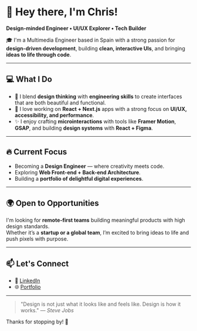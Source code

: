 # 👋 Hey there, I'm Chris!  
**Design-minded Engineer • UI/UX Explorer • Tech Builder**

🎓 I'm a Multimedia Engineer based in Spain with a strong passion for **design-driven development**, building **clean, interactive UIs**, and bringing **ideas to life through code**.

---

## 💻 What I Do
- 🧠 I blend **design thinking** with **engineering skills** to create interfaces that are both beautiful and functional.  
- 🚀 I love working on **React + Next.js** apps with a strong focus on **UI/UX, accessibility, and performance**.  
- ✨ I enjoy crafting **microinteractions** with tools like **Framer Motion**, **GSAP**, and building **design systems** with **React + Figma**.

---

## 🔥 Current Focus
- Becoming a **Design Engineer** — where creativity meets code.  
- Exploring **Web Front-end + Back-end Architecture**.  
- Building a **portfolio of delightful digital experiences**.

---

## 🌍 Open to Opportunities
I'm looking for **remote-first teams** building meaningful products with high design standards.  
Whether it’s a **startup or a global team**, I’m excited to bring ideas to life and push pixels with purpose.

---

## 📫 Let's Connect
- 💼 [LinkedIn](https://linkedin.com/in/christian-camelo-espinal)  
- 🌐 [Portfolio](https://dalia.dev)  

---

> "Design is not just what it looks like and feels like. Design is how it works." — *Steve Jobs*

Thanks for stopping by! 👋
